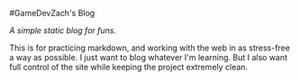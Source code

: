 #GameDevZach's Blog

_A simple static blog for funs._

This is for practicing markdown, and working with the web in as stress-free a way as possible. I just want to blog whatever I'm learning. But I also want full control of the site while keeping the project extremely clean.


